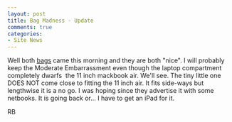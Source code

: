 ```yaml
---
layout: post
title: Bag Madness - Update
comments: true
categories:
- Site News
---
```

Well both <a href="http://photo.rwboyer.com/2011/02/01/the-verdict-is-in-i-am-completely-mad-another-bag/">bags</a> came this morning and they are both "nice". I will probably keep the Moderate Embarrassment even though the laptop compartment completely dwarfs  the 11 inch mackbook air. We'll see. The tiny little one DOES NOT come close to fitting the 11 inch air. It fits side-ways but lengthwise it is a no go. I was hoping since they advertise it with some netbooks. It is going back or... I have to get an iPad for it.

RB